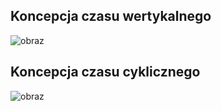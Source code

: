 ## Koncepcja czasu wertykalnego  
![obraz](https://github.com/user-attachments/assets/fa5cad46-2726-4b6d-9ca1-9e73841b7efb)  
## Koncepcja czasu cyklicznego
![obraz](https://github.com/user-attachments/assets/a31000d4-2113-4398-bd0f-5eb8b6fe80ce)  
